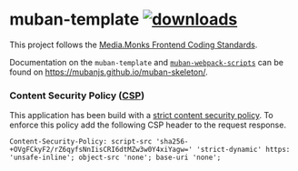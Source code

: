 # muban-template [![downloads](https://badgen.now.sh/npm/dm/@pota/muban-template)](https://npmjs.org/package/@pota/muban-template)

This project follows the
[Media.Monks Frontend Coding Standards](https://github.com/mediamonks/frontend-coding-standards).

Documentation on the `muban-template` and [`muban-webpack-scripts`](../../scripts/muban-webpack) can
be found on https://mubanjs.github.io/muban-skeleton/.

### Content Security Policy ([CSP](https://developer.mozilla.org/en-US/docs/Web/HTTP/CSP))

This application has been build with a
[strict content security policy](https://csp.withgoogle.com/docs/strict-csp.html). To enforce this
policy add the following CSP header to the request response.

`Content-Security-Policy: script-src 'sha256-+OVgFCkyF2/rZ6qyfsNnIisCRI6dtMZw3w0Y4xiYagw=' 'strict-dynamic' https: 'unsafe-inline'; object-src 'none'; base-uri 'none';`
